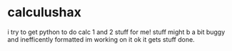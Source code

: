 # calculushax
i try to get python to do calc 1 and 2 stuff for me! stuff might b a bit buggy and inefficently formatted im working on it ok it gets stuff done.

